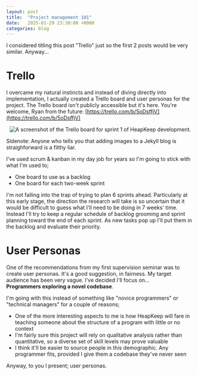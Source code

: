 ```yaml
---
layout: post
title:  "Project management 101"
date:   2025-01-29 23:30:00 +0000
categories: blog
---
```

I considered titling this post "Trello" just so the first 2 posts would be very similar. Anyway...

# Trello
I overcame my natural instincts and instead of diving directly into implementation, I actually created a Trello board and user personas for the project. The Trello board isn't publicly accessible but it's here. You're welcome, Ryan from the future: [https://trello.com/b/5oDsffjV](https://trello.com/b/5oDsffjV)
<br>
<p style="text-align: center;">
  <img src="{{ "/assets/images/2025-01-29-trello.png" | relative_url }}" alt="A screenshot of the Trello board for sprint 1 of HeapKeep development." style="max-width: 100%; height: auto;">
</p>
Sidenote: Anyone who tells you that adding images to a Jekyll blog is straighforward is a filthy liar.

I've used scrum & kanban in my day job for years so I'm going to stick with what I'm used to;
- One board to use as a backlog
- One board for each two-week sprint

I'm not falling into the trap of trying to plan 6 sprints ahead. Particularly at this early stage, the direction the research will take is so uncertain that it would be difficult to guess what I'll need to be doing in 7 weeks' time. Instead I'll try to keep a regular schedule of backlog grooming and sprint planning toward the end of each sprint. As new tasks pop up I'll put them in the backlog and evaluate their priority.

# User Personas
One of the recommendations from my first supervision seminar was to create user personas. It's a good suggestion, in fairness. My target audience has been very vague. I've decided I'll focus on...
<br>**Programmers exploring a novel codebase**.

I'm going with this instead of something like "novice programmers" or "technical managers" for a couple of reasons;
* One of the more interesting aspects to me is how HeapKeep will fare in teaching someone about the structure of a program with little or no context
* I'm fairly sure this project will rely on qualitative analysis rather than quantitative, so a diverse set of skill levels may prove valuable
* I think it'll be easier to source people in this demographic. Any programmer fits, provided I give them a codebase they've never seen

Anyway, to you I present; user personas.
<br>
<p style="text-align: center;">
  <object data="{{ "/assets/pdf/2025-01-29-user-personas.pdf" | relative_url }}" width="1000" height="1000" type='application/pdf'/>
</p>
